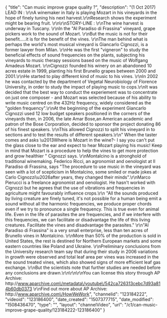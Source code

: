 {
    "title": "Can music improve grape quality ?",
    "description": "(1 Oct 2017) LEAD IN : \r\nA winemaker in Italy is playing Mozart in his vineyards in the hope of finely tuning his next harvest.\r\nResearch shows the experiment might be bearing fruit. \r\n\r\nSTORY-LINE : \r\nThe wine harvest is underway in Tuscany. \r\nIn the \"Al Paradiso di Frassina\" vineyard, grape pickers work to the sound of Mozart. \r\nBut the music is not for their benefit.....it is for the benefit of the vines. \r\nThe man behind what is perhaps the world's most musical vineyard is Giancarlo Cignozzi, is a former lawyer from Milan. \r\nHe was the first \"vigneron\" to study the beneficial effects of sound frequencies on the plants, subjecting his vineyards to music therapy sessions based on the music of Wolfgang Amadeus Mozart. \r\nCignozzi founded his winery on an abandoned 10 acres estate in 1999, planting his first Brunello grapes between 2000 and 2001.\r\nHe started to play different kind of music to his vines. \r\nIn 2002 he was contacted by the department of Vegetal Neurobiology of Florence University, in order to  study the impact of playing music to cops.\r\nIt was decided that the best way to conduct the experiement was to concentrate on just one composer - and Mozart was selected because of his ability to write music centred on the 432Hz frequency, widely considered as the \"golden frequency\".\r\nAt the beginning of the experiment Giancarlo Cignozzi used 12 low budget speakers positioned in the corners of the vineyards then, in 2006, the late Amar Bose,an  American academic and patron of the Bose Corporation, decided to sponsor the project donating 86 of his finest speakers. \r\nThis allowed Cignozzi to split his vineyard in to sections and to test the results of different speakers.\r\n\" When the taster comes and asks \u2013Where is Mozart in the wine?-  I say you can't put the glass close to the ear and expect to hear Mozart playing his music! Keep in mind that Mozart is a procedure to help the vines to get more protection and grow healthier \" Cignozzi says. \r\nMontalcino is a stronghold of traditional winemaking. Federico Ricci, an agronomist and oenologist at Il Paradiso di Frassina, says  \"The procedure to use music in the vineyard was seen with a lot of scepticism in Montalcino, some smiled or made jokes at Carlo Cignozzi\u2026after years, they changed their minds\".\r\nMarco Pierucci is a freelance agronomist and oenologist. He hasn't worked with Cignozzi but he agrees that the use of vibrations and frequencies in agriculture might favourably influence crops.\r\n \"All the sounds produced by living creature are finely tuned, it's not possible for a human being emit a sound without all the harmonic frequencies, we produce proper chords even if we try to pronounce a single frequency. This is true even for animal life. Even in the life of parasites the are frequencies, and if we interfere with this frequencies, we can facilitate or disadvantage the life of this living creatures. Facilitate the vines and disadvantage the parasites.\" \r\n\"Al Paradiso di Frassina\" is a very small enterprise, less than ten acres of Brunello vines in Montalcino. \r\nMore than 50% of the production is sold in United States, the rest is destined for Northern European markets and some eastern countries like Poland and Ukraine. \r\nPreliminary conclusions from the University research team say that during their study in 2006 variations in growth were observed and total leaf area per vines was increased in the the sound treated vines, which also showed signs of more efficient leaf gas exchange. \r\nBut the scientists note that further studies are needed before any conclusions are drawn.\r\n\r\n\r\nYou can license this story through AP Archive: http:\/\/www.aparchive.com\/metadata\/youtube\/542ca726313cebc7d93a814b60db0373 \r\nFind out more about AP Archive: http:\/\/www.aparchive.com\/HowWeWork",
    "channelid": "123184222",
    "videoid": "123186400",
    "date_created": "1507377715",
    "date_modified": "1508436470",
    "type": "",
    "layout": "channelVideo",
    "url": "\/c1\/can-music-improve-grape-quality\/123184222-123186400"
}